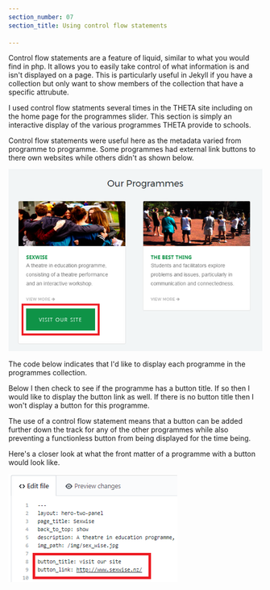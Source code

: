 ```yaml
---
section_number: 07
section_title: Using control flow statements 

---
```


Control flow statements are a feature of liquid, similar to what you would find in php. It allows you to easily take control of what information is and isn't displayed on a page. This is particularly useful in Jekyll if you have a collection but only want to show members of the collection that have a specific attrubute.

I used control flow statments several times in the THETA site including on the home page for the programmes slider. This section is simply an interactive display of the various programmes THETA provide to schools. 

Control flow statements were useful here as the metadata varied from programme to programme. Some programmes had external link buttons to there own websites while others didn't as shown below.

![Current Site](../controlflow.PNG)

The code below indicates that I'd like to display each programme in the programmes collection. 

<script src="https://snipsave.com/embed/R4YCIDYWJNKwB3mB60.js"></script>

Below I then check to see if the programme has a button title. If so then I would like to display the button link as well.
If there is no button title then I won't display a button for this programme. 

The use of a control flow statement means that a button can be added further down the track for any of the other programmes while also preventing a functionless button from being displayed for the time being. 

<script src="https://snipsave.com/embed/aN0YLZBAFjovtA06Ac.js"></script>

Here's a closer look at what the front matter of a programme with a button would look like. 

![Current Site](../frontmatter.PNG)

